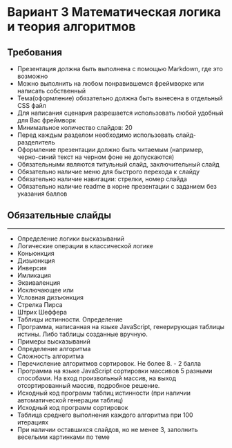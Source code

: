 # Вариант 3 Математическая логика и теория алгоритмов

## Требования

- Презентация должна быть выполнена с помощью Markdown, где это возможно
- Можно выполнить на любом понравившемся фреймворке или написать собственный
- Тема(оформление) обязательно должна быть вынесена в отдельный CSS файл
- Для написания сценария разрешается использовать любой удобный для Вас фреймворк
- Минимальное количество слайдов: 20
- Перед каждым разделом необходимо использовать слайд-разделитель
- Оформление презентации должно быть читаемым (например, черно-синий текст на черном фоне не допускаются)
- Обязательными являются титульный слайд, заключительный слайд
- Обязательно наличие меню для быстрого перехода к слайду
- Обязательно наличие навигации: стрелки, номер слайда
- Обязательно наличие readme в корне презентации с заданием без указания баллов

## Обязательные слайды
-----------------
- Определение логики высказываний 
- Логические операции в классической логике 
- Коньюнкция
- Дизьюнкция
- Инверсия
- Имликация
- Эквиваленция
- Исключающее или
- Условная дизъюнкция
- Стрелка Пирса
- Штрих Шеффера
- Таблицы истинности. Определение 
- Программа, написанная на языке JavaScript, генерирующая таблицы истины. Либо таблицы созданные вручную.
- Примеры высказываний 
- Определение алгоритма 
- Сложность алгоритма 
- Перечисление алгоритмов сортировок. Не более 8. - 2 балла
- Программа на языке JavaScript сортировки массивов 5 разными способами. На вход произвольный массив, на выход отсортированный массив, подробное решение. 
- Исходный код программ таблиц истинности (при наличии автоматической генерации таблиц) 
- Исходный код программ сортировок 
- Таблица среднего выполнения каждого алгоритма при 100 итерациях 
- При наличии оставшихся слайдов, но не менее 3, заполнить веселыми картинками по теме 